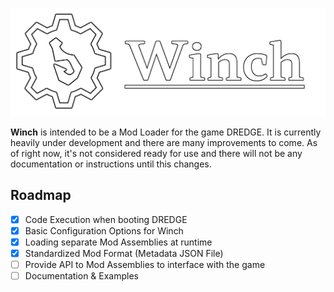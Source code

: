 ![Winch](./banner.png)

**Winch** is intended to be a Mod Loader for the game DREDGE. It is currently heavily under development and there are many improvements to come. As of right now, it's not considered ready for use and there will not be any documentation or instructions until this changes.

## Roadmap

- [x] Code Execution when booting DREDGE
- [x] Basic Configuration Options for Winch
- [x] Loading separate Mod Assemblies at runtime
- [x] Standardized Mod Format (Metadata JSON File)
- [ ] Provide API to Mod Assemblies to interface with the game
- [ ] Documentation & Examples
